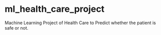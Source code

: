 # ml_health_care_project
Machine Learning Project of Health Care to Predict whether the patient is safe or not. 
